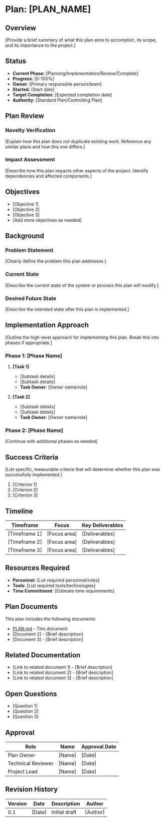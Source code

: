 # Plan: [PLAN_NAME]

## Overview

[Provide a brief summary of what this plan aims to accomplish, its scope, and its importance to the project.]

## Status

- **Current Phase**: [Planning/Implementation/Review/Complete]
- **Progress**: [0-100%]
- **Owner**: [Primary responsible person/team]
- **Started**: [Start date]
- **Target Completion**: [Expected completion date]
- **Authority**: [Standard Plan/Controlling Plan]

## Plan Review

### Novelty Verification

[Explain how this plan does not duplicate existing work. Reference any similar plans and how this one differs.]

### Impact Assessment

[Describe how this plan impacts other aspects of the project. Identify dependencies and affected components.]

## Objectives

- [Objective 1]
- [Objective 2]
- [Objective 3]
- [Add more objectives as needed]

## Background

### Problem Statement

[Clearly define the problem this plan addresses.]

### Current State

[Describe the current state of the system or process this plan will modify.]

### Desired Future State

[Describe the intended state after this plan is implemented.]

## Implementation Approach

[Outline the high-level approach for implementing this plan. Break this into phases if appropriate.]

### Phase 1: [Phase Name]

1. **[Task 1]**
   - [Subtask details]
   - [Subtask details]
   - **Task Owner**: [Owner name/role]

2. **[Task 2]**
   - [Subtask details]
   - [Subtask details]
   - **Task Owner**: [Owner name/role]

### Phase 2: [Phase Name]

[Continue with additional phases as needed]

## Success Criteria

[List specific, measurable criteria that will determine whether this plan was successfully implemented.]

1. [Criterion 1]
2. [Criterion 2]
3. [Criterion 3]

## Timeline

| Timeframe | Focus | Key Deliverables |
|------|-------|------------------|
| [Timeframe 1] | [Focus area] | [Deliverables] |
| [Timeframe 2] | [Focus area] | [Deliverables] |
| [Timeframe 3] | [Focus area] | [Deliverables] |

## Resources Required

- **Personnel**: [List required personnel/roles]
- **Tools**: [List required tools/technologies]
- **Time Commitment**: [Estimate time requirements]

## Plan Documents

This plan includes the following documents:

- [PLAN.md](PLAN.md) - This document
- [Document 2] - [Brief description]
- [Document 3] - [Brief description]

## Related Documentation

- [Link to related document 1] - [Brief description]
- [Link to related document 2] - [Brief description]
- [Link to related document 3] - [Brief description]

## Open Questions

- [Question 1]
- [Question 2]
- [Question 3]

## Approval

| Role | Name | Approval Date |
|------|------|---------------|
| Plan Owner | [Name] | [Date] |
| Technical Reviewer | [Name] | [Date] |
| Project Lead | [Name] | [Date] |

## Revision History

| Version | Date | Description | Author |
|---------|------|-------------|--------|
| 0.1 | [Date] | Initial draft | [Author] |
